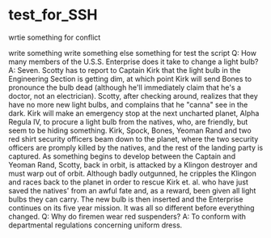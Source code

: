 # test_for_SSH

wrtie something for conflict

write something
write something else
something for test the script
Q:	How many members of the U.S.S. Enterprise does it take to change a
	light bulb?
A:	Seven.  Scotty has to report to Captain Kirk that the light bulb in
	the Engineering Section is getting dim, at which point Kirk will send
	Bones to pronounce the bulb dead (although he'll immediately claim
	that he's a doctor, not an electrician).  Scotty, after checking
	around, realizes that they have no more new light bulbs, and complains
	that he "canna" see in the dark.  Kirk will make an emergency stop at
	the next uncharted planet, Alpha Regula IV, to procure a light bulb
	from the natives, who, are friendly, but seem to be hiding something.
	Kirk, Spock, Bones, Yeoman Rand and two red shirt security officers
	beam down to the planet, where the two security officers are promply
	killed by the natives, and the rest of the landing party is captured.
	As something begins to develop between the Captain and Yeoman Rand,
	Scotty, back in orbit, is attacked by a Klingon destroyer and must
	warp out of orbit.  Although badly outgunned, he cripples the Klingon
	and races back to the planet in order to rescue Kirk et. al. who have
	just saved the natives' from an awful fate and, as a reward, been
	given all light bulbs they can carry.  The new bulb is then inserted
	and the Enterprise continues on its five year mission.
It was all so different before everything changed.
Q:	Why do firemen wear red suspenders?
A:	To conform with departmental regulations concerning uniform dress.
